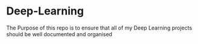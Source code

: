 # Deep-Learning
The Purpose of this repo is to ensure that all of my Deep Learning projects should be well documented and organised
